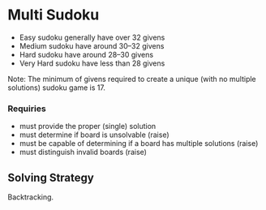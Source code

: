 # Multi Sudoku

* Easy sudoku generally have over 32 givens
* Medium sudoku have around 30–32 givens
* Hard sudoku have around 28–30 givens
* Very Hard sudoku have less than 28 givens

Note: The minimum of givens required to create a unique (with no multiple solutions) sudoku game is 17.

### Requiries

* must provide the proper (single) solution
* must determine if board is unsolvable (raise)
* must be capable of determining if a board has multiple solutions (raise)
* must distinguish invalid boards (raise)

## Solving Strategy

Backtracking.